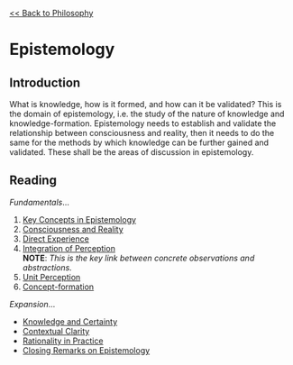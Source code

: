 [<< Back to Philosophy](https://pranigopu.github.io/philosophy)

# Epistemology
## Introduction
What is knowledge, how is it formed, and how can it be validated? This is the domain of epistemology, i.e. the study of the nature of knowledge and knowledge-formation. Epistemology needs to establish and validate the relationship between consciousness and reality, then it needs to do the same for the methods by which knowledge can be further gained and validated. These shall be the areas of discussion in epistemology.

## Reading
_Fundamentals_...

1. [Key Concepts in Epistemology](https://pranigopu.github.io/philosophy/epistemology/1-key-concepts-in-epistemology.html)
2. [Consciousness and Reality](https://pranigopu.github.io/philosophy/epistemology/2-consciousness-and-reality.html)
3. [Direct Experience](https://pranigopu.github.io/philosophy/epistemology/3-direct-experience.html)
4. [Integration of Perception](https://pranigopu.github.io/philosophy/epistemology/4-integration-of-perception.html) <br> **NOTE**: _This is the key link between concrete observations and abstractions._
5. [Unit Perception](https://pranigopu.github.io/philosophy/epistemology/5-unit-perception.html)
6. [Concept-formation](https://pranigopu.github.io/philosophy/epistemology/6-concept-formation.html)

_Expansion_...

- [Knowledge and Certainty](https://pranigopu.github.io/philosophy/epistemology/knowledge-and-certainty.html)
- [Contextual Clarity](https://pranigopu.github.io/philosophy/epistemology/contextual-clarity.html)
- [Rationality in Practice](https://pranigopu.github.io/philosophy/epistemology/rationality-in-practice.html)
- [Closing Remarks on Epistemology](https://pranigopu.github.io/philosophy/epistemology/closing-remarks-on-epistemology.html)
